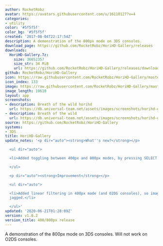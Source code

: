```yaml
---
author: RocketRobz
avatar: https://avatars.githubusercontent.com/u/16110127?v=4
categories:
- utility
color: '#5f5f5f'
color_bg: '#5f5f5f'
created: '2017-08-04T22:17:54Z'
description: A demonstration of the 800px mode on 3DS consoles.
download_page: https://github.com/RocketRobz/HoriHD-Gallery/releases
downloads:
  HoriHD-Gallery.7z:
    size: 36652357
    size_str: 34 MiB
    url: https://github.com/RocketRobz/HoriHD-Gallery/releases/download/v1.0.2/HoriHD-Gallery.7z
github: RocketRobz/HoriHD-Gallery
icon: https://raw.githubusercontent.com/RocketRobz/HoriHD-Gallery/master/app/icon.png
icon_index: 133
image: https://raw.githubusercontent.com/RocketRobz/HoriHD-Gallery/master/app/banner.png
image_length: 10610
layout: app
screenshots:
- description: Breath of the wild horihd
  url: https://db.universal-team.net/assets/images/screenshots/horihd-gallery/breath-of-the-wild-horihd.png
- description: Breath of the wild
  url: https://db.universal-team.net/assets/images/screenshots/horihd-gallery/breath-of-the-wild.png
source: https://github.com/RocketRobz/HoriHD-Gallery
systems:
- 3DS
title: HoriHD-Gallery
update_notes: '<p dir="auto"><strong>What''s new?</strong></p>

  <ul dir="auto">

  <li>Added toggling between 400px and 800px modes, by pressing SELECT.</li>

  </ul>

  <p dir="auto"><strong>Improvement</strong></p>

  <ul dir="auto">

  <li>Added linear filtering in 400px mode (and O2DS consoles), so images don''t look
  jagged.</li>

  </ul>'
updated: '2020-06-21T01:28:09Z'
version: v1.0.2
version_title: 400/800px release
---
```

A demonstration of the 800px mode on 3DS consoles. Will not work on O2DS consoles.
